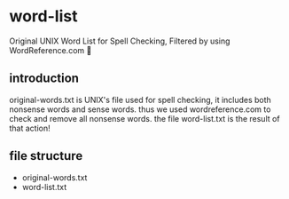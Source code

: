 # word-list
Original UNIX Word List for Spell Checking, Filtered by using WordReference.com 📃

## introduction
original-words.txt is UNIX's file used for spell checking, it includes both nonsense words and sense words. thus we used wordreference.com to check and remove all nonsense words. the file word-list.txt is the result of that action! 

## file structure
- original-words.txt 
- word-list.txt
